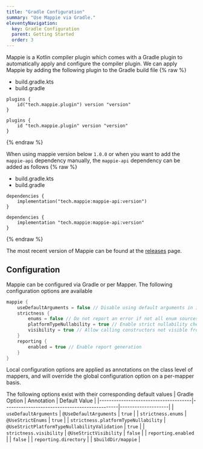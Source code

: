 ```yaml
---
title: "Gradle Configuration"
summary: "Use Mappie via Gradle."
eleventyNavigation:
  key: Gradle Configuration
  parent: Getting Started
  order: 3
---
```


Mappie is a Kotlin compiler plugin which comes with a Gradle plugin to automatically apply and configure the compiler 
plugin. We can apply Mappie by adding the following plugin to the Gradle build file
{% raw %}
<div class="nav-container">
    <ul class="nav">
        <li class="active"><a data-id="kotlin">build.gradle.kts</a></li>
        <li><a data-id="groovy">build.gradle</a></li>
    </ul>
    <div class="tab-content">
        <div class="tab-pane active" data-id="kotlin">
            <pre><code class="language-kotlin">plugins {
    id("tech.mappie.plugin") version "version"
}</code></pre>
        </div>
        <div class="tab-pane" data-id="groovy">
            <pre><code class="language-groovy">plugins {
    id "tech.mappie.plugin" version "version"
}</code></pre>
        </div>
    </div>
    </div>
{% endraw %}

When using mappie version below `1.0.0` or when you want to add the `mappie-api` dependency manually, 
the `mappie-api` dependency can be added as follows
{% raw %}
<div class="nav-container">
    <ul class="nav">
        <li class="active"><a data-id="kotlin">build.gradle.kts</a></li>
        <li><a data-id="groovy">build.gradle</a></li>
    </ul>
    <div class="tab-content">
        <div class="tab-pane active" data-id="kotlin">
            <pre><code class="language-kotlin">dependencies {
    implementation("tech.mappie:mappie-api:version")
}</code></pre>
        </div>
        <div class="tab-pane" data-id="groovy">
            <pre><code class="language-groovy">dependencies {
    implementation "tech.mappie:mappie-api:version"
}</code></pre>
        </div>
    </div>
    </div>
{% endraw %}

The most recent version of Mappie can be found at the [releases](https://github.com/Mr-Mappie/mappie/releases) page.

## Configuration

Mappie can be configured via Gradle or per Mapper. The following configuration options are available
```kotlin
mappie {
    useDefaultArguments = false // Disable using default arguments in implicit mappings
    strictness {
        enums = false // Do not report an error if not all enum sources are mapped
        platformTypeNullability = true // Enable strict nullability checks for platform types in mappings
        visibility = true // Allow calling constructors not visible from the calling scope
    }
    reporting {
        enabled = true // Enable report generation
    }
}
```

Local configuration options are applied as annotations on the class level of mappers, and will override the global
configuration option on a per-mapper basis.

The following options exist with their corresponding default values
| Gradle Option                        | Annotation                                    | Default Value      |
|--------------------------------------|-----------------------------------------------|--------------------|
| `useDefaultArguments`                | `@UseDefaultArguments`                        | `true`             |
| `strictness.enums`                   | `@UseStrictEnums`                             | `true`             |
| `strictness.platformTypeNullability` | `@UseStrictPlatformTypeNullabilityValidation` | `true`             |
| `strictness.visibility`              | `@UseStrictVisibility`                        | `false`            |
| `reporting.enabled`                  |                                               | `false`            |
| `reporting.directory`                |                                               | `$buildDir/mappie` |

